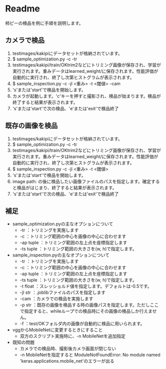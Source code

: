 # Readme

柿ピーの検品を例に手順を説明します。

## カメラで検品
1. testimages/kakipiにデータセットが格納されています。
2. $ sample_optimization.py -c -tr
3. testimages/kakipi/train/OKtrim2などにトリミング画像が保存され、学習が実行されます。重みデータはlearned_weight/に保存されます。性能評価が自動的に実行され、終了し次第ヒストグラムが表示されます。
4. $ sample_inspection.py -c -jl <重み> -t <閾値> -cam
5. 's'または'start'で検品を開始します。
6. カメラが起動します。'c'キーを押すと撮影され、検品が始まります。検品が終了すると結果が表示されます。
7. 's'または'start'で次の検品、'e'または'exit'で検品終了

## 既存の画像を検品
1. testimages/kakipiにデータセットが格納されています。
2. $ sample_optimization.py -c -tr
3. testimages/kakipi/train/OKtrim2などにトリミング画像が保存され、学習が実行されます。重みデータはlearned_weight/に保存されます。性能評価が自動的に実行され、終了し次第ヒストグラムが表示されます。
4. $ sample_inspection.py -c -jl <重み> -t <閾値>
5. 's'または'start'で検品を開始します。
6. image path: の後に検品したい画像ファイルのパスを指定します。確定すると検品がはじまり、終了すると結果が表示されます。
7. 's'または'start'で次の検品、'e'または'exit'で検品終了

## 補足
- sample_optimization.pyの主なオプションについて
	- -tr ：トリミングを実施します
	- -c ：トリミング範囲の中心を画像の中心に合わせます
	- -ap tuple ：トリミング範囲の左上点を座標指定します
	- -ts tuple ：トリミング範囲の大きさを(w, h)で指定します。
- sample_inspection.pyの主なオプションについて
	- -tr ：トリミングを実施します
	- -c ：トリミング範囲の中心を画像の中心に合わせます
	- -ap tuple ：トリミング範囲の左上点を座標指定します
	- -ts tuple ：トリミング範囲の大きさを(w, h)で指定します。
	- -t float ：スレッショルド値を指定します。デフォルトは-0.5です。
	- -jl str ：.joblibファイルのパスを指定します
	- -cam ：カメラでの検品を実施します
	- -p str ：既存の画像を検品する時の画像パスを指定します。ただしここで指定すると、whileループでの検品時にその画像の検品しか行えません。
	- -f ：test/OKフォルダ内の画像が自動的に検品に用いられます。
- vggからMobileNetに変更するときにすること
	- 双方のスクリプト実施時に、-n MobileNetを追加指定
- 既知の問題
	- カメラでの検品時、撮影後カメラ画面が閉じない
	- -n MobileNetを指定すると ModuleNotFoundError: No module named 'keras.applications.mobile_net'のエラーが出る



